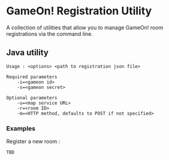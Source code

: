 # GameOn! Registration Utility

A collection of utilities that allow you to manage GameOn! room registrations via the command line.

## Java utility

```
Usage : <options> <path to registration json file>

Required parameters
	-i=<gameon id>
	-s=<gameon secret>

Optional parameters
	-u=<map service URL>
	-r=<room ID>
	-m=<HTTP method, defaults to POST if not specified>
```

### Examples

Register a new room :

``` TBD ```
